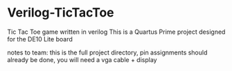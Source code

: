 # Verilog-TicTacToe

Tic Tac Toe game written in verilog
This is a Quartus Prime project designed for the DE10 Lite board

notes to team:
this is the full project directory, pin assignments should already be done, you will need a vga cable + display
